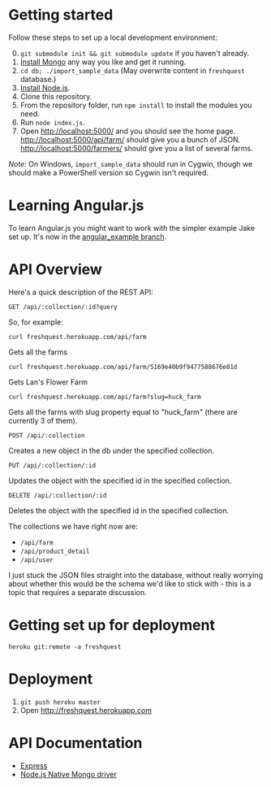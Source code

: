 Getting started
===============

Follow these steps to set up a local development environment:

0. `git submodule init && git submodule update` if you haven't already.
1. [Install Mongo][] any way you like and get it running.
2. `cd db; ./import_sample_data` (May overwrite content in `freshquest`
    database.)
3. [Install Node.js][install node].
4. Clone this repository.
5. From the repository folder, run `npm install` to install the modules you need.
6. Run `node index.js`.
7. Open [http://localhost:5000/](http://localhost:5000/) and you should see the
   home page. [http://localhost:5000/api/farm/](http://localhost:5000/api/farm/)
   should give you a bunch of JSON.
   [http://localhost:5000/farmers/](http://localhost:5000/farmers/)
   should give you a list of several farms.

[install node]: http://nodejs.org/
[install mongo]: http://docs.mongodb.org/manual/installation/

*Note:* On Windows, `import_sample_data` should run in Cygwin, though we should make a PowerShell version so Cygwin isn't required.

Learning Angular.js
===================

To learn Angular.js you might want to work with the simpler example Jake set up. It's now
in the [angular_example branch][angular_example].

[angular_example]: https://bitbucket.org/freshquest/freshquest-node/commits/all/tip/angular_example

API Overview
============

Here's a quick description of the REST API:

`GET /api/:collection/:id?query`

So, for example:

`curl freshquest.herokuapp.com/api/farm`

Gets all the farms

`curl freshquest.herokuapp.com/api/farm/5169e40b9f9477588676e81d`

Gets Lan's Flower Farm

`curl freshquest.herokuapp.com/api/farm?slug=huck_farm`

Gets all the farms with slug property equal to "huck_farm" (there are currently 3 of them).

`POST /api/:collection`

Creates a new object in the db under the specified collection.

`PUT /api/:collection/:id`

Updates the object with the specified id in the specified collection.

`DELETE /api/:collection/:id`

Deletes the object with the specified id in the specified collection.

The collections we have right now are:
* `/api/farm`
* `/api/product_detail`
* `/api/user`

I just stuck the JSON files straight into the database, without really worrying about whether this would be the schema we'd like to stick with - this is a topic that requires a separate discussion.

Getting set up for deployment
=============================

`heroku git:remote -a freshquest`

Deployment
==========

1. `git push heroku master`
2. Open http://freshquest.herokuapp.com

API Documentation
=================

 -  [Express](http://expressjs.com/api.html)
 -  [Node.js Native Mongo driver](http://mongodb.github.io/node-mongodb-native/)
